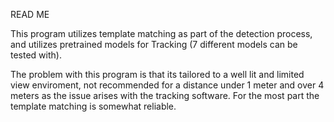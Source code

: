 READ ME

This program utilizes template matching as part of the detection process, and utilizes pretrained models for Tracking (7 different models can be tested with). 

The problem with this program is that its tailored to a well lit and limited view enviroment, not recommended for a distance under 1 meter and over 4 meters as the 
issue arises with the tracking software. For the most part the template matching is somewhat reliable.

